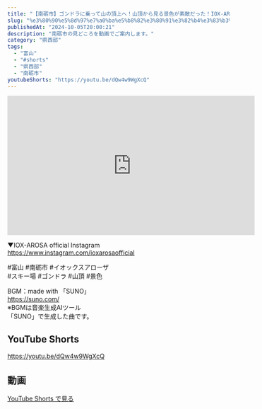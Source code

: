 ```yaml
---
title: "【南砺市】ゴンドラに乗って山の頂上へ！山頂から見る景色が素敵だった！IOX-AROSA（イオックス・アローザ） #shorts"
slug: "%e3%80%90%e5%8d%97%e7%a0%ba%e5%b8%82%e3%80%91%e3%82%b4%e3%83%b3%e3%83%89%e3%83%a9%e3%81%ab%e4%b9%97%e3%81%a3%e3%81%a6%e5%b1%b1%e3%81%ae%e9%a0%82%e4%b8%8a%e3%81%b8%ef%bc%81%e5%b1%b1%e9%a0%82%e3%81%8b"
publishedAt: "2024-10-05T20:00:21"
description: "南砺市の見どころを動画でご案内します。"
category: "県西部"
tags: 
  - "富山"
  - "#shorts"
  - "県西部"
  - "南砺市"
youtubeShorts: "https://youtu.be/dQw4w9WgXcQ"
---
```


<iframe width="560" height="315" src="https://www.youtube.com/embed/MIcuWcor0Z8" frameborder="0" allowfullscreen></iframe>

▼IOX-AROSA official Instagram<br />
https://www.instagram.com/ioxarosaofficial

#富山 #南砺市 #イオックスアローザ<br />
#スキー場 #ゴンドラ #山頂 #景色

BGM：made with 「SUNO」<br />
https://suno.com/<br />
※BGMは音楽生成AIツール<br />
「SUNO」で生成した曲です。

## YouTube Shorts

https://youtu.be/dQw4w9WgXcQ

## 動画

[YouTube Shorts で見る](https://youtu.be/dQw4w9WgXcQ)

